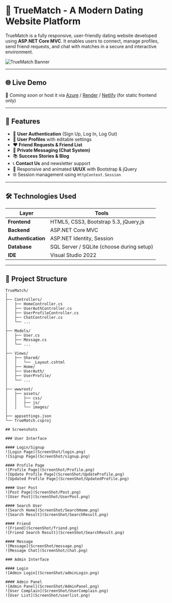 ﻿# 💖 TrueMatch - A Modern Dating Website Platform

TrueMatch is a fully responsive, user-friendly dating website developed using **ASP.NET Core MVC**. It enables users to connect, manage profiles, send friend requests, and chat with matches in a secure and interactive environment.

![TrueMatch Banner](assets/images/banner.jpg) <!-- Replace with an actual image path or GitHub-hosted image -->

---

## 🌐 Live Demo

🚀 _Coming soon_ or host it via [Azure](https://portal.azure.com) / [Render](https://render.com) / [Netlify](https://www.netlify.com/) (for static frontend only)

---

## 📌 Features

- 🔐 **User Authentication** (Sign Up, Log In, Log Out)
- 👤 **User Profiles** with editable settings
- ❤️ **Friend Requests & Friend List**
- 💬 **Private Messaging (Chat System)**
- 📚 **Success Stories & Blog**
- 📞 **Contact Us** and newsletter support
- 🎨 Responsive and animated **UI/UX** with Bootstrap & jQuery
- 🌐 Session management using `HttpContext.Session`

---

## 🛠️ Technologies Used

| Layer | Tools |
|-------|-------|
| **Frontend** | HTML5, CSS3, Bootstrap 5.3, jQuery,js |
| **Backend** | ASP.NET Core MVC |
| **Authentication** | ASP.NET Identity, Session |
| **Database** | SQL Server / SQLite (choose during setup) |
| **IDE** | Visual Studio 2022 |
---

## 📁 Project Structure

```plaintext
TrueMatch/
│
├── Controllers/
│   ├── HomeController.cs
│   ├── UserAuthController.cs
│   ├── UserProfileController.cs
│   ├── ChatController.cs
│   └── ...
│
├── Models/
│   ├── User.cs
│   ├── Message.cs
│   └── ...
│
├── Views/
│   ├── Shared/
│   │   └── _Layout.cshtml
│   ├── Home/
│   ├── UserAuth/
│   ├── UserProfile/
│   └── ...
│
├── wwwroot/
│   ├── assets/
│   │   ├── css/
│   │   ├── js/
│   │   └── images/
│
├── appsettings.json
└── TrueMatch.csproj

## Screenshots

### User Interface

#### Login/Signup
![Login Page](ScreenShot/login.png)
![Signup Page](ScreenShot/signup.png)

#### Profile Page
![Profile Page](ScreenShot/Profile.png)
![Update Profile Page](ScreenShot/UpdateProfile.png)
![Updated Profile Page](ScreenShot/UpdatedProfile.png)

#### User Post
![Post Page](ScreenShot/Post.png)
![User Post](ScreenShot/UserPost.png)

#### Search User
![Search Home](ScreenShot/SearchHome.png)
![Search Result](ScreenShot/SearchResult.png)

#### Friend
![Friend](ScreenShot/friend.png)
![Friend Search Result](ScreenShot/SearchResult.png)

#### Message
![Message](ScreenShot/message.png)
![Message Chat](ScreenShot/chat.png)

### Admin Interface

#### Login
![Admin Login](ScreenShot/adminLogin.png)

#### Admin Panel
![Admin Panel](ScreenShot/AdminPanel.png)
![User Complain](ScreenShot/UserComplain.png)
![User List](ScreenShot/userlist.png)



